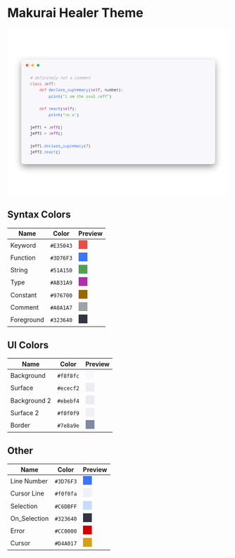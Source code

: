 # Makurai Healer Theme

![Theme Preview](../../dogs/healer/thumbnail.png)

## Syntax Colors
| Name      | Color          | Preview |
|-----------|----------------|---------|
| Keyword   | `#E35043` | ![keyword](../../dogs/healer/keyword.png) |
| Function  | `#3D76F3` | ![function](../../dogs/healer/function.png) |
| String    | `#51A150` | ![string](../../dogs/healer/string.png) |
| Type      | `#AB31A9` | ![type](../../dogs/healer/type.png) |
| Constant  | `#976700` | ![constant](../../dogs/healer/constant.png) |
| Comment   | `#A0A1A7` | ![comment](../../dogs/healer/comment.png) |
| Foreground| `#323640` | ![foreground](../../dogs/healer/foreground.png) |

## UI Colors
| Name          | Color           | Preview |
|---------------|-----------------|---------|
| Background    | `#f8f8fc` | ![bg](../../dogs/healer/bg.png) |
| Surface       | `#ececf2` | ![surface](../../dogs/healer/surface.png) |
| Background 2  | `#ebebf4` | ![bg_alt](../../dogs/healer/bg_alt.png) |
| Surface 2     | `#f0f0f9` | ![surface_alt](../../dogs/healer/surface_alt.png) |
| Border        | `#7e8a9e` | ![border](../../dogs/healer/border.png) |

## Other
| Name         | Color           | Preview |
|--------------|-----------------|---------|
| Line Number  | `#3D76F3` | ![line_nr](../../dogs/healer/line_nr.png) |
| Cursor Line  | `#f0f0fa` | ![cursor_line](../../dogs/healer/cursor_line.png) |
| Selection    | `#C6DBFF` | ![selection](../../dogs/healer/selection.png) |
| On_Selection | `#323640` | ![on_selection](../../dogs/healer/on_selection.png) |
| Error        | `#CC0000` | ![error](../../dogs/healer/error.png) |
| Cursor       | `#D4A017` | ![cursor](../../dogs/healer/cursor.png) |
